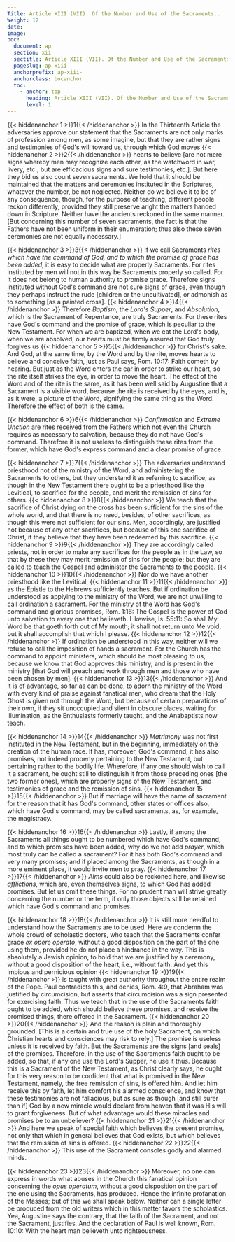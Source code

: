 ```yaml
---
Title: Article XIII (VII). Of the Number and Use of the Sacraments..
Weight: 12
date: 
image: 
boc:
  document: ap
  section: xii
  sectitle: Article XIII (VII). Of the Number and Use of the Sacraments..
  pageslug: ap-xiii
  anchorprefix: ap-xiii-
  anchorclass: bocanchor
  toc:
    - anchor: top
      heading: Article XIII (VII). Of the Number and Use of the Sacraments..
      level: 1
---
```


{{< hiddenanchor 1 >}}1{{< /hiddenanchor >}} In the Thirteenth Article the adversaries approve our statement that the Sacraments are not only marks of profession among men, as some imagine, but that they are rather signs and testimonies of God's will toward us, through which God moves {{< hiddenanchor 2 >}}2{{< /hiddenanchor >}} hearts to believe [are not mere signs whereby men may recognize each other, as the watchword in war, livery, etc., but are efficacious signs and sure testimonies, etc.]. But here they bid us also count seven sacraments. We hold that it should be maintained that the matters and ceremonies instituted in the Scriptures, whatever the number, be not neglected. Neither do we believe it to be of any consequence, though, for the purpose of teaching, different people reckon differently, provided they still preserve aright the matters handed down in Scripture. Neither have the ancients reckoned in the same manner. [But concerning this number of seven sacraments, the fact is that the Fathers have not been uniform in their enumeration; thus also these seven ceremonies are not equally necessary.]

{{< hiddenanchor 3 >}}3{{< /hiddenanchor >}} If we call Sacraments _rites which have the command of God, and to which the promise of grace has been added_, it is easy to decide what are properly Sacraments. For rites instituted by men will not in this way be Sacraments properly so called. For it does not belong to human authority to promise grace. Therefore signs instituted without God's command are not sure signs of grace, even though they perhaps instruct the rude [children or the uncultivated], or admonish as to something [as a painted cross]. {{< hiddenanchor 4 >}}4{{< /hiddenanchor >}} Therefore _Baptism_, the _Lord's Supper_, and _Absolution_, which is the Sacrament of Repentance, are truly Sacraments. For these rites have God's command and the promise of grace, which is peculiar to the New Testament. For when we are baptized, when we eat the Lord's body, when we are absolved, our hearts must be firmly assured that God truly forgives us {{< hiddenanchor 5 >}}5{{< /hiddenanchor >}} for Christ's sake. And God, at the same time, by the Word and by the rite, moves hearts to believe and conceive faith, just as Paul says, Rom. 10:17: Faith cometh by hearing. But just as the Word enters the ear in order to strike our heart, so the rite itself strikes the eye, in order to move the heart. The effect of the Word and of the rite is the same, as it has been well said by Augustine that a Sacrament is a visible word, because the rite is received by the eyes, and is, as it were, a picture of the Word, signifying the same thing as the Word. Therefore the effect of both is the same.

{{< hiddenanchor 6 >}}6{{< /hiddenanchor >}} _Confirmation_ and _Extreme Unction_ are rites received from the Fathers which not even the Church requires as necessary to salvation, because they do not have God's command. Therefore it is not useless to distinguish these rites from the former, which have God's express command and a clear promise of grace.

{{< hiddenanchor 7 >}}7{{< /hiddenanchor >}} The adversaries understand priesthood not of the ministry of the Word, and administering the Sacraments to others, but they understand it as referring to sacrifice; as though in the New Testament there ought to be a priesthood like the Levitical, to sacrifice for the people, and merit the remission of sins for others. {{< hiddenanchor 8 >}}8{{< /hiddenanchor >}} We teach that the sacrifice of Christ dying on the cross has been sufficient for the sins of the whole world, and that there is no need, besides, of other sacrifices, as though this were not sufficient for our sins. Men, accordingly, are justified not because of any other sacrifices, but because of this one sacrifice of Christ, if they believe that they have been redeemed by this sacrifice. {{< hiddenanchor 9 >}}9{{< /hiddenanchor >}} They are accordingly called priests, not in order to make any sacrifices for the people as in the Law, so that by these they may merit remission of sins for the people; but they are called to teach the Gospel and administer the Sacraments to the people. {{< hiddenanchor 10 >}}10{{< /hiddenanchor >}} Nor do we have another priesthood like the Levitical, {{< hiddenanchor 11 >}}11{{< /hiddenanchor >}} as the Epistle to the Hebrews sufficiently teaches. But if ordination be understood as applying to the ministry of the Word, we are not unwilling to call ordination a sacrament. For the ministry of the Word has God's command and glorious promises, Rom. 1:16: The Gospel is the power of God unto salvation to every one that believeth. Likewise, Is. 55:11: So shall My Word be that goeth forth out of My mouth; it shall not return unto Me void, but it shall accomplish that which I please. {{< hiddenanchor 12 >}}12{{< /hiddenanchor >}} If ordination be understood in this way, neither will we refuse to call the imposition of hands a sacrament. For the Church has the command to appoint ministers, which should be most pleasing to us, because we know that God approves this ministry, and is present in the ministry [that God will preach and work through men and those who have been chosen by men]. {{< hiddenanchor 13 >}}13{{< /hiddenanchor >}} And it is of advantage, so far as can be done, to adorn the ministry of the Word with every kind of praise against fanatical men, who dream that the Holy Ghost is given not through the Word, but because of certain preparations of their own, if they sit unoccupied and silent in obscure places, waiting for illumination, as the Enthusiasts formerly taught, and the Anabaptists now teach.

{{< hiddenanchor 14 >}}14{{< /hiddenanchor >}} _Matrimony_ was not first instituted in the New Testament, but in the beginning, immediately on the creation of the human race. It has, moreover, God's command; it has also promises, not indeed properly pertaining to the New Testament, but pertaining rather to the bodily life. Wherefore, if any one should wish to call it a sacrament, he ought still to distinguish it from those preceding ones [the two former ones], which are properly signs of the New Testament, and testimonies of grace and the remission of sins. {{< hiddenanchor 15 >}}15{{< /hiddenanchor >}} But if marriage will have the name of sacrament for the reason that it has God's command, other states or offices also, which have God's command, may be called sacraments, as, for example, the magistracy.

{{< hiddenanchor 16 >}}16{{< /hiddenanchor >}} Lastly, if among the Sacraments all things ought to be numbered which have God's command, and to which promises have been added, why do we not add _prayer_, which most truly can be called a sacrament? For it has both God's command and very many promises; and if placed among the Sacraments, as though in a more eminent place, it would invite men to pray. {{< hiddenanchor 17 >}}17{{< /hiddenanchor >}} _Alms_ could also be reckoned here, and likewise _afflictions_, which are, even themselves signs, to which God has added promises. But let us omit these things. For no prudent man will strive greatly concerning the number or the term, if only those objects still be retained which have God's command and promises.

{{< hiddenanchor 18 >}}18{{< /hiddenanchor >}} It is still more needful to understand how the Sacraments are to be used. Here we condemn the whole crowd of scholastic doctors, who teach that the Sacraments confer grace _ex opere operato_, without a good disposition on the part of the one using them, provided he do not place a hindrance in the way. This is absolutely a Jewish opinion, to hold that we are justified by a ceremony, without a good disposition of the heart, i.e., without faith. And yet this impious and pernicious opinion {{< hiddenanchor 19 >}}19{{< /hiddenanchor >}} is taught with great authority throughout the entire realm of the Pope. Paul contradicts this, and denies, Rom. 4:9, that Abraham was justified by circumcision, but asserts that circumcision was a sign presented for exercising faith. Thus we teach that in the use of the Sacraments faith ought to be added, which should believe these promises, and receive the promised things, there offered in the Sacrament. {{< hiddenanchor 20 >}}20{{< /hiddenanchor >}} And the reason is plain and thoroughly grounded. [This is a certain and true use of the holy Sacrament, on which Christian hearts and consciences may risk to rely.] The promise is useless unless it is received by faith. But the Sacraments are the signs [and seals] of the promises. Therefore, in the use of the Sacraments faith ought to be added, so that, if any one use the Lord's Supper, he use it thus. Because this is a Sacrament of the New Testament, as Christ clearly says, he ought for this very reason to be confident that what is promised in the New Testament, namely, the free remission of sins, is offered him. And let him receive this by faith, let him comfort his alarmed conscience, and know that these testimonies are not fallacious, but as sure as though [and still surer than if] God by a new miracle would declare from heaven that it was His will to grant forgiveness. But of what advantage would these miracles and promises be to an unbeliever? {{< hiddenanchor 21 >}}21{{< /hiddenanchor >}} And here we speak of special faith which believes the present promise, not only that which in general believes that God exists, but which believes that the remission of sins is offered. {{< hiddenanchor 22 >}}22{{< /hiddenanchor >}} This use of the Sacrament consoles godly and alarmed minds.

{{< hiddenanchor 23 >}}23{{< /hiddenanchor >}} Moreover, no one can express in words what abuses in the Church this fanatical opinion concerning the _opus operatum_, without a good disposition on the part of the one using the Sacraments, has produced. Hence the infinite profanation of the Masses; but of this we shall speak below. Neither can a single letter be produced from the old writers which in this matter favors the scholastics. Yea, Augustine says the contrary, that the faith of the Sacrament, and not the Sacrament, justifies. And the declaration of Paul is well known, Rom. 10:10: With the heart man believeth unto righteousness.

